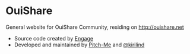 OuiShare
========

General website for OuiShare Community, residing on http://ouishare.net

 - Source code created by [Engage](http://www.engage.is)
 - Developed and maintained by [Pitch-Me](http://www.pitch-me.fr/) and [@kirilind](https://github.com/kirilind)
